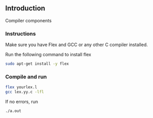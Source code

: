 ## Introduction
Compiler components

### Instructions
Make sure you have Flex and GCC or any other C compiler installed.

Run the following command to install flex

```bash
sudo apt-get install -y flex

```

### Compile and run
```bash  
flex yourlex.l
gcc lex.yy.c -lfl
```
If no errors, run
```bash  
./a.out
```



